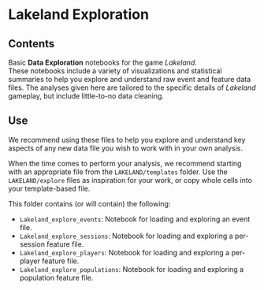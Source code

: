 # Lakeland Exploration

## Contents

Basic **Data Exploration** notebooks for the game _Lakeland_.  
These notebooks include a variety of visualizations and statistical summaries to help you explore and understand raw event and feature data files.
The analyses given here are tailored to the specific details of _Lakeland_ gameplay, but include little-to-no data cleaning.  

## Use

We recommend using these files to help you explore and understand key aspects of any new data file you wish to work with in your own analysis.

When the time comes to perform your analysis, we recommend starting with an appropriate file from the `LAKELAND/templates` folder.
Use the `LAKELAND/explore` files as inspiration for your work, or copy whole cells into your template-based file.

This folder contains (or will contain) the following:

- `Lakeland_explore_events`: Notebook for loading and exploring an event file.
- `Lakeland_explore_sessions`: Notebook for loading and exploring a per-session feature file.
- `Lakeland_explore_players`: Notebook for loading and exploring a per-player feature file.
- `Lakeland_explore_populations`: Notebook for loading and exploring a population feature file.
